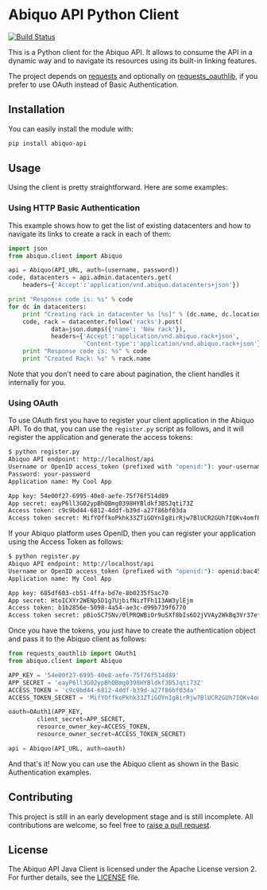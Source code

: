 # Abiquo API Python Client

[![Build Status](https://travis-ci.org/abiquo/api-python-client.svg?branch=master)](https://travis-ci.org/abiquo/api-python-client)

This is a Python client for the Abiquo API. It allows to consume the API
in a dynamic way and to navigate its resources using its built-in linking
features.

The project depends on [requests](http://docs.python-requests.org/en/latest/)
and optionally on [requests_oauthlib](https://requests-oauthlib.readthedocs.org/en/latest/),
if you prefer to use OAuth instead of Basic Authentication.

## Installation

You can easily install the module with:

```bash
pip install abiquo-api
```

## Usage

Using the client is pretty straightforward. Here are some examples:

### Using HTTP Basic Authentication

This example shows how to get the list of existing datacenters and how to
navigate its links to create a rack in each of them:

```python
import json
from abiquo.client import Abiquo

api = Abiquo(API_URL, auth=(username, password))
code, datacenters = api.admin.datacenters.get(
    headers={'Accept':'application/vnd.abiquo.datacenters+json'})

print "Response code is: %s" % code
for dc in datacenters:
    print "Creating rack in datacenter %s [%s]" % (dc.name, dc.location)
    code, rack = datacenter.follow('racks').post(
            data=json.dumps({'name': 'New rack'}),
            headers={'Accept':'application/vnd.abiquo.rack+json',
                     'Content-type':'application/vnd.abiquo.rack+json'})
    print "Response code is: %s" % code
    print "Created Rack: %s" % rack.name
```

Note that you don't need to care about pagination, the client handles it internally for you.

### Using OAuth

To use OAuth first you have to register your client application in the Abiquo API. To do that, you can
use the `register.py` script as follows, and it will register the application and generate the access
tokens:

```bash
$ python register.py 
Abiquo API endpoint: http://localhost/api
Username or OpenID access_token (prefixed with "openid:"): your-username
Password: your-password
Application name: My Cool App

App key: 54e00f27-6995-40e8-aefe-75f76f514d89
App secret: eayP6ll3G02ypBhQBmg0398HYBldkf3B5Jqti73Z
Access token: c9c9bd44-6812-4ddf-b39d-a27f86bf03da
Access token secret: MifYOffkoPkhk33ZTiGOYnIg8irRjw7BlUCR2GUh7IQKv4omfENlMi/tr+gUdt5L8eRCSYKFQVhI4Npga6mXIVl1tCMHqTldYfqUJZdHr0c=
```

If your Abiquo platform uses OpenID, then you can register your application using the Access Token as follows:

```bash
$ python register.py 
Abiquo API endpoint: http://localhost/api       
Username or OpenID access_token (prefixed with "openid:"): openid:bac4564c-4522-450e-985b-5f880f02a3dd
Application name: My Cool App

App key: 685df603-cb51-4ffa-bd7e-8b0235f5ac70
App secret: HtoICXYr2WENp5D1g7UjbifNizTFh1I3AW3ylEjm
Access token: b1b2856e-5098-4a54-ae3c-d99b739f6770
Access token secret: pBioSC7SNv/0lPRQWBiOr9uSXf8bIs6D2jVVAy2WkBq3Vr37efMKv3mTugk9+TlTAtrWPsPoPdHDGjEtbb5PBHKb2JKWUC9y+OZ44I4v9kk=
```

Once you have the tokens, you just have to create the authentication object and pass it to the
Abiquo client as follows:

```python
from requests_oauthlib import OAuth1
from abiquo.client import Abiquo

APP_KEY = '54e00f27-6995-40e8-aefe-75f76f514d89'
APP_SECRET = 'eayP6ll3G02ypBhQBmg0398HYBldkf3B5Jqti73Z'
ACCESS_TOKEN = 'c9c9bd44-6812-4ddf-b39d-a27f86bf03da'
ACCESS_TOKEN_SECRET = 'MifYOffkoPkhk33ZTiGOYnIg8irRjw7BlUCR2GUh7IQKv4omfENlMi/tr+gUdt5L8eRCSYKFQVhI4Npga6mXIVl1tCMHqTldYfqUJZdHr0c='

oauth=OAuth1(APP_KEY,
        client_secret=APP_SECRET,
        resource_owner_key=ACCESS_TOKEN,
        resource_owner_secret=ACCESS_TOKEN_SECRET)

api = Abiquo(API_URL, auth=oauth)
```

And that's it! Now you can use the Abiquo client as shown in the Basic Authentication examples.

## Contributing

This project is still in an early development stage and is still incomplete. All
contributions are welcome, so feel free to [raise a pull request](https://help.github.com/articles/using-pull-requests/).

## License

The Abiquo API Java Client is licensed under the Apache License version 2. For
further details, see the [LICENSE](LICENSE) file.
